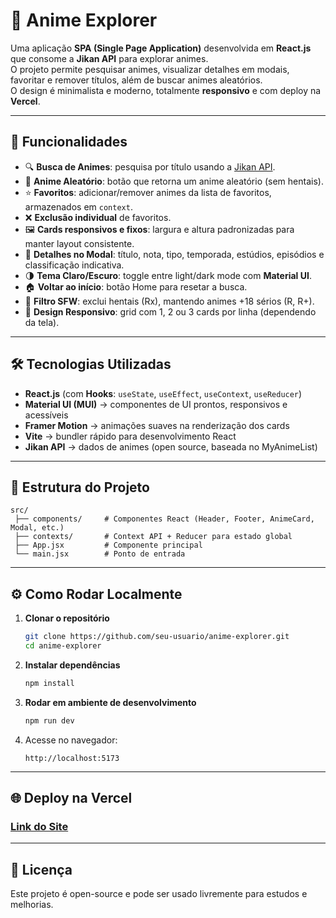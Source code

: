 # 🎌 Anime Explorer

Uma aplicação **SPA (Single Page Application)** desenvolvida em **React.js** que consome a **Jikan API** para explorar animes.  
O projeto permite pesquisar animes, visualizar detalhes em modais, favoritar e remover títulos, além de buscar animes aleatórios.  
O design é minimalista e moderno, totalmente **responsivo** e com deploy na **Vercel**.

---

## 🚀 Funcionalidades

- 🔍 **Busca de Animes**: pesquisa por título usando a [Jikan API](https://docs.api.jikan.moe/).  
- 🎲 **Anime Aleatório**: botão que retorna um anime aleatório (sem hentais).  
- ⭐ **Favoritos**: adicionar/remover animes da lista de favoritos, armazenados em `context`.  
- ❌ **Exclusão individual** de favoritos.  
- 🖼️ **Cards responsivos e fixos**: largura e altura padronizadas para manter layout consistente.  
- 📑 **Detalhes no Modal**: título, nota, tipo, temporada, estúdios, episódios e classificação indicativa.  
- 🌗 **Tema Claro/Escuro**: toggle entre light/dark mode com **Material UI**.  
- 🏠 **Voltar ao início**: botão Home para resetar a busca.  
- 🚫 **Filtro SFW**: exclui hentais (Rx), mantendo animes +18 sérios (R, R+).  
- 📱 **Design Responsivo**: grid com 1, 2 ou 3 cards por linha (dependendo da tela).  

---

## 🛠️ Tecnologias Utilizadas

- **React.js** (com **Hooks**: `useState`, `useEffect`, `useContext`, `useReducer`)  
- **Material UI (MUI)** → componentes de UI prontos, responsivos e acessíveis  
- **Framer Motion** → animações suaves na renderização dos cards  
- **Vite** → bundler rápido para desenvolvimento React  
- **Jikan API** → dados de animes (open source, baseada no MyAnimeList)  

---

## 📂 Estrutura do Projeto

```
src/
 ├── components/     # Componentes React (Header, Footer, AnimeCard, Modal, etc.)
 ├── contexts/       # Context API + Reducer para estado global
 ├── App.jsx         # Componente principal
 └── main.jsx        # Ponto de entrada
```

---

## ⚙️ Como Rodar Localmente

1. **Clonar o repositório**
   ```bash
   git clone https://github.com/seu-usuario/anime-explorer.git
   cd anime-explorer
   ```

2. **Instalar dependências**
   ```bash
   npm install
   ```

3. **Rodar em ambiente de desenvolvimento**
   ```bash
   npm run dev
   ```

4. Acesse no navegador:
   ```
   http://localhost:5173
   ```

---

## 🌐 Deploy na Vercel
  
  ### [Link do Site](https://gs-anime-explorer.vercel.app/)
   
---

## 📜 Licença

Este projeto é open-source e pode ser usado livremente para estudos e melhorias.  
